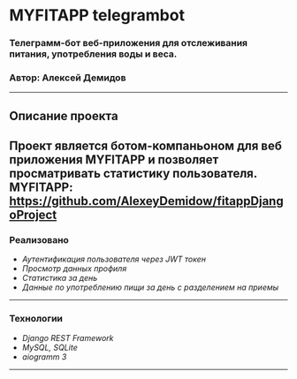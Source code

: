 # **MYFITAPP telegrambot**
### Телеграмм-бот веб-приложения для отслеживания питания, употребления воды и веса.
### Автор: Алексей Демидов

---

## Описание проекта
Проект является ботом-компаньоном для веб приложения MYFITAPP и позволяет просматривать статистику пользователя.
<br>MYFITAPP: https://github.com/AlexeyDemidow/fitappDjangoProject
---
### Реализовано

- _Аутентификация пользователя через JWT токен_
- _Просмотр данных профиля_
- _Статистика за день_
- _Данные по употреблению пищи за день с разделением на приемы_

---
### Технологии

- _Django REST Framework_
- _MySQL, SQLite_
- _aiogramm 3_

---

